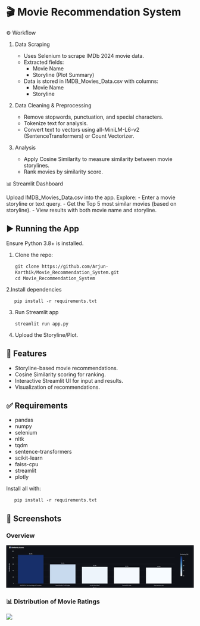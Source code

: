 # 🎬 Movie Recommendation System

⚙️ Workflow
1. Data Scraping
   
    - Uses Selenium to scrape IMDb 2024 movie data.
    - Extracted fields:
        - Movie Name
        - Storyline (Plot Summary)
    - Data is stored in IMDB_Movies_Data.csv with columns:
        - Movie Name
        - Storyline

2. Data Cleaning & Preprocessing

    - Remove stopwords, punctuation, and special characters.
    - Tokenize text for analysis.
    - Convert text to vectors using all-MiniLM-L6-v2 (SentenceTransformers) or Count Vectorizer.
  
3. Analysis

    - Apply Cosine Similarity to measure similarity between movie storylines.
    - Rank movies by similarity score.

📊 Streamlit Dashboard

   Upload IMDB_Movies_Data.csv into the app. Explore:
    - Enter a movie storyline or text query. 
    - Get the Top 5 most similar movies (based on storyline).
    - View results with both movie name and storyline.

## ▶️ Running the App

Ensure Python 3.8+ is installed.

1. Clone the repo:

       git clone https://github.com/Arjun-Karthik/Movie_Recommendation_System.git
       cd Movie_Recommendation_System

2.Install dependencies

       pip install -r requirements.txt

3. Run Streamlit app

       streamlit run app.py

4. Upload the Storyline/Plot.

## 🧩 Features

   - Storyline-based movie recommendations.
   - Cosine Similarity scoring for ranking.
   - Interactive Streamlit UI for input and results.
   - Visualization of recommendations.

## ✅ Requirements

   - pandas
   - numpy
   - selenium
   - nltk
   - tqdm
   - sentence-transformers
   - scikit-learn
   - faiss-cpu
   - streamlit
   - plotly

Install all with:

       pip install -r requirements.txt

## 📸 Screenshots

### Overview

<img src="Screenshots/barchart.png" width="800"/>

### 📊 Distribution of Movie Ratings

<img src="Screenshots/histogram.png" width="800"/>
